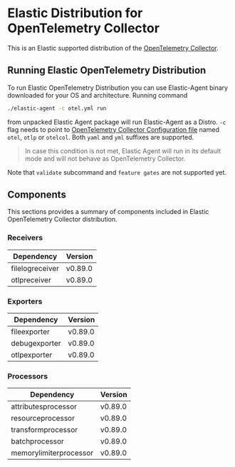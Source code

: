 # Elastic Distribution for OpenTelemetry Collector

This is an Elastic supported distribution of the [OpenTelemetry Collector](https://github.com/open-telemetry/opentelemetry-collector).

## Running Elastic OpenTelemetry Distribution

To run Elastic OpenTelemetry Distribution you can use Elastic-Agent binary downloaded for your OS and architecture. 
Running command 

```bash
./elastic-agent -c otel.yml run
```

from unpacked Elastic Agent package will run Elastic-Agent as a Distro. `-c` flag needs to point to [OpenTelemetry Collector Configuration file](https://opentelemetry.io/docs/collector/configuration/) named `otel`, `otlp` or `otelcol`.
Both `yaml` and `yml` suffixes are supported. 

> In case this condition is not met, Elastic Agent will run in its default mode and will not behave as OpenTelemetry Collector.

Note that `validate` subcommand and `feature gates` are not supported yet.

## Components

This sections provides a summary of components included in Elastic OpenTelemetry Collector distribution.

### Receivers

| Dependency | Version |
|---|---|
| filelogreceiver | v0.89.0|
| otlpreceiver | v0.89.0|


### Exporters

| Dependency | Version |
|---|---|
| fileexporter | v0.89.0|
| debugexporter | v0.89.0|
| otlpexporter | v0.89.0|


### Processors

| Dependency | Version |
|---|---|
| attributesprocessor | v0.89.0|
| resourceprocessor | v0.89.0|
| transformprocessor | v0.89.0|
| batchprocessor | v0.89.0|
| memorylimiterprocessor | v0.89.0|
